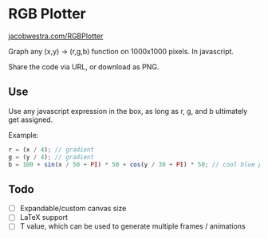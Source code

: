 # RGB Plotter

[jacobwestra.com/RGBPlotter](https://jacobwestra.com/RGBPlotter)

Graph any (x,y) -> (r,g,b) function on 1000x1000 pixels. In javascript.

Share the code via URL, or download as PNG.

## Use

Use any javascript expression in the box, as long as r, g, and b ultimately get assigned.

Example:

```javascript
r = (x / 4); // gradient
g = (y / 4); // gradient
b = 100 + sin(x / 50 + PI) * 50 + cos(y / 30 + PI) * 50; // cool blue pattern
```

## Todo

-  [ ] Expandable/custom canvas size
-  [ ] LaTeX support
-  [ ] T value, which can be used to generate multiple frames / animations
